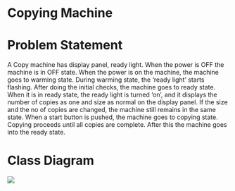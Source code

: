 # Copying Machine  

<h1>Problem Statement</h1>  
<p>A Copy machine has display panel, ready light. When the power is OFF the machine is in OFF state. When the power is on the machine, the machine goes to warming state. During warming state, the ‘ready light’ starts flashing. After doing the initial checks, the machine goes to ready state. When it is in ready state, the ready light is turned ‘on’, and it displays the number of copies as one and size as normal on the display panel. If the size and the no of copies are changed, the machine still remains in the same state. When a start button is pushed, the machine goes to copying state. Copying proceeds until all copies are complete. After this the machine goes into the ready state.</p>  
<h1>Class Diagram</h1>  
<img src="https://image.ibb.co/nkqPvm/Class_Diagram.png" />  

